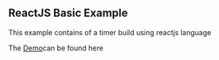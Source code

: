 ## ReactJS Basic Example

This example contains of a timer build using reactjs language

The [Demo](http://lab.codyteoh.com/experiment/reactjs/reactjs-basic/)can be found here 